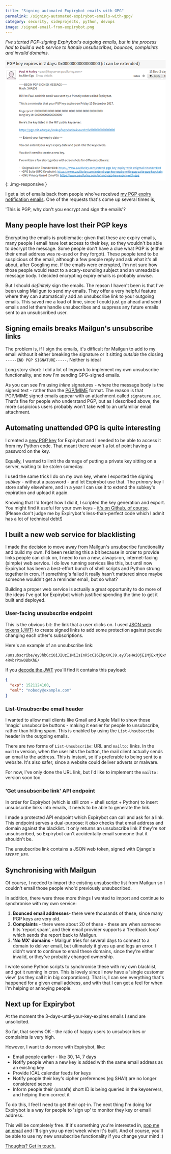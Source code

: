 ```yaml
---
title: "Signing automated Expirybot emails with GPG"
permalink: /signing-automated-expirybot-emails-with-gpg/
category: security, sideprojects, python, devops
image: /signed-email-from-expirybot.png
---
```


*I've started PGP-signing Expirybot's outgoing emails, but in the process had to build a web service to handle unsubscribes, bounces, complaints and invalid domains.*

<!--more-->

![Expirybot email signed with GPG](/img/signed-email-from-expirybot.png){: .img-responsive }

I get a lot of emails back from people who've received [my PGP expiry notification emails](https://www.paulfurley.com/expirybot). One of the requests that's come up several times is,

'This is PGP, why don't you encrypt and sign the emails'?

## Many people have lost their PGP keys

Encrypting the emails is problematic: given that these are expiry emails, many people I email have lost access to their key, so they wouldn't be able to decrypt the message. Some people don't have a clue what PGP is (either their email address was re-used or they forgot). These people tend to be suspicious of the email, although a few people reply and ask what it's all about, after Googling me. If the emails were encrypted, I'm not sure how those people would react to a scary-sounding subject and an unreadable message body. I decided encrypting expiry emails is probably unwise.

But I should _definitely_ sign the emails. The reason I haven't been is that I've been using Mailgun to send my emails. They offer a very helpful feature where they can automatically add an unsubscribe link to your outgoing emails. This saved me a load of time, since I could just go ahead and send emails and let them handle unsubscribes and suppress any future emails sent to an unsubscribed user.


## Signing emails breaks Mailgun's unsubscribe links

The problem is, if I sign the emails, it's difficult for Mailgun to add to my email without it either breaking the signature or it sitting _outside_ the closing `-----END PGP SIGNATURE-----`. Neither is ideal

Long story short: I did a lot of legwork to implement my own unsubscribe functionality, and now I'm sending GPG-signed emails.

As you can see I'm using _inline_ signatures - where the message body is the signed text - rather than the [PGP/MIME][pgp-mime] format. The reason is that PGP/MIME signed emails appear with an attachment called `signature.asc`. That's fine for people who understand PGP, but as I described above, the more suspicious users probably won't take well to an unfamiliar email attachment.


## Automating unattended GPG is quite interesting

I created a [new PGP key][expirybot-pgp-key] for Expirybot and I needed to be able to access it from my Python code. That meant there wasn't a lot of point having a password on the key.

Equally, I wanted to limit the damage of putting a private key sitting on a server, waiting to be stolen someday.

I used the same trick I do on my own key, where I exported the signing _subkey_ - without a password - and let Expirybot use that. The _primary_ key I store safely elsewhere, and in a year I can use it to extend the subkey's expiration and upload it again.

Knowing that I'd forget how I did it, I scripted the key generation and export. You might find it useful for your own keys - [it's on Github, of course](https://github.com/paulfurley/expirybot/blob/master/expirybot/gpg_wrapper/generate_keypair). (Please don't judge me by Expirybot's less-than-perfect code which I admit has a lot of technical debt!)


## I built a new web service for blacklisting

I made the decision to move away from Mailgun's unsubscribe functionality and build my own. I'd been resisting this a bit because in order to provide links people can click on, I need to run a new, always-on, internet-facing (simple) web service. I do love running services like this, but until now Expirybot has been a best-effort bunch of shell scripts and Python strung together in cron. If something's failed it really hasn't mattered since maybe someone wouldn't get a reminder email, but so what?

Building a proper web service is actually a great opportunity to do more of the ideas I've got for Expirybot which justified spending the time to get it built and deployed.


### User-facing unsubscribe endpoint

This is the obvious bit: the link that a user clicks on. I used [JSON web tokens (JWT)][json-web-token] to create signed links to add some protection against people changing each other's subscriptions.

Here's an example of an unsubscribe link:

```
/unsubscribe/eyJhbGciOiJIUzI1NiIsInR5cCI6IkpXVCJ9.eyJleHAiOjE1MjExMjQxMDAsImVtbCI6Im5vYm9keUBleGFtcGxlLmNvbSJ9.4QHDqjoyAhV6V2cBlRO2EuWAYwSv-4RvbrPxwOBbKhE/
```

If you [decode the JWT][decode-jwt] you'll find it contains this payload:

```json
{
  "exp": 1521124100,
  "eml": "nobody@example.com"
}
```

### List-Unsubscribe email header

I wanted to allow mail clients like Gmail and Apple Mail to show those 'magic' unsubscribe buttons - making it easier for people to unsubscribe, rather than hitting spam. This is enabled by using the `List-Unsubscribe` header in the outgoing emails.

There are two forms of `List-Unsubscribe`: URL and `mailto:` links. In the `mailto` version, when the user hits the button, the mail client actually sends an email to the address. This is instant, so it's preferable to being sent to a website. It's also safer, since a website could deliver adverts or malware.

For now, I've only done the URL link, but I'd like to implement the `mailto:` version soon too.


### 'Get unsubscribe link' API endpoint

In order for Expirybot (which is still cron + shell script + Python) to insert unsubscribe links into emails, it needs to be able to generate the link.

I made a protected API endpoint which Expirybot can call and ask for a link. This endpoint serves a dual-purpose: it _also_ checks that email address and domain against the blacklist. It only returns an unsubscribe link if they're _not_ unsubscribed, so Expirybot can't accidentally email someone that it shouldn't be.

The unsubscribe link contains a JSON web token, signed with Django's `SECRET_KEY`.

## Synchronising with Mailgun

Of course, I needed to import the existing unsubscribe list from Mailgun so I couldn't email those people who'd previously unsubscribed.

In addition, there were three more things I wanted to import and continue to synchronise with my own service:

1. **Bounced email addresses**- there were thousands of these, since many PGP keys are very old.
2. **Complaints** - there were about 20 of these - these are when someone hits 'report spam', and their email provider supports a 'feedback loop' which sends the report back to Mailgun.
3. **'No MX' domains** - Mailgun tries for several days to connect to a domain to deliver email, but ultimately it gives up and logs an error. I didn't want to continue to email these domains, since they're either invalid, or they've probably changed ownership.

I wrote some Python scripts to synchronise these with my own blacklist, and got it running in cron. This is lovely since I now have a 'single customer view' (as they call it in big corporations). That is, I can see everything that's happened for a given email address, and with that I can get a feel for when I'm helping or annoying people.


## Next up for Expirybot

At the moment the 3-days-until-your-key-expires emails I send are unsolicited.

So far, that seems OK - the ratio of happy users to unsubscribes or complaints is very high.

However, I want to do more with Expirybot, like:

*   Email people earlier - like 30, 14, 7 days
*   Notify people when a new key is added with the same email address as an existing key
*   Provide ICAL calendar feeds for keys
*   Notify people their key's cipher preferences (eg SHA1) are no longer considered secure
*   Inform people their (unsafe) short ID is being queried in the keyservers, and helping them correct it

To do this, I feel I need to get their opt-in. The next thing I'm doing for Expirybot is a way for people to 'sign up' to monitor they key or email address.

This will be completely free. If it's something you're interested in, [pop me an email][paul-email] and I'll sign you up next week when it's built. And of course, you'll be able to use my new unsubscribe functionality if you change your mind :)


[Thoughts? Get in touch.][paul-twitter]

[pgp-mime]: https://tools.ietf.org/html/rfc3156
[expirybot-pgp-key]: https://keyserver.paulfurley.com/pks/lookup?op=vindex&search=0x9DE7A89E2DE2536F
[example-unsubscribe-link]: https://www.expirybot.com/unsubscribe/eyJhbGciOiJIUzI1NiIsInR5cCI6IkpXVCJ9.eyJleHAiOjE1MjExMjQxMDAsImVtbCI6Im5vYm9keUBleGFtcGxlLmNvbSJ9.4QHDqjoyAhV6V2cBlRO2EuWAYwSv-4RvbrPxwOBbKhE/
[json-web-token]: https://en.wikipedia.org/wiki/JSON_Web_Token
[decode-jwt]: https://jwt.io/
[paul-twitter]: https://twitter.com/paul_furley
[paul-email]: mailto:paul@paulfurley.com
